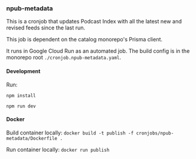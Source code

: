 ### npub-metadata

This is a cronjob that updates Podcast Index with all the latest new and revised feeds since the last run.

This job is dependent on the catalog monorepo's Prisma client.

It runs in Google Cloud Run as an automated job. The build config is in the monorepo root `./cronjob.npub-metadata.yaml`.

#### Development

Run:

`npm install`

`npm run dev`

#### Docker

Build container locally:
`docker build -t publish -f cronjobs/npub-metadata/Dockerfile .`

Run container locally:
`docker run publish`
